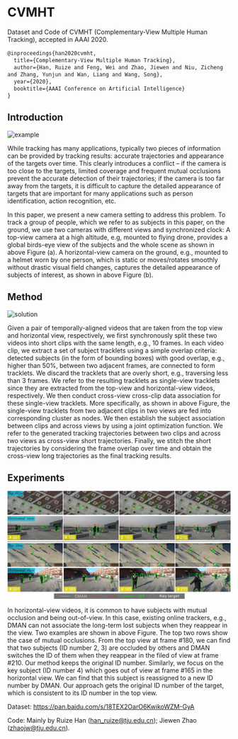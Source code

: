 # CVMHT
Dataset and Code of CVMHT (Complementary-View Multiple Human Tracking), accepted in AAAI 2020.

```
@inproceedings{han2020cvmht,
  title={Complementary-View Multiple Human Tracking}, 
  author={Han, Ruize and Feng, Wei and Zhao, Jiewen and Niu, Zicheng and Zhang, Yunjun and Wan, Liang and Wang, Song},  
  year={2020},  
  booktitle={AAAI Conference on Artificial Intelligence}
}
```
## Introduction

![example](https://github.com/HanRuize/CVMHT/blob/master/figs/example.jpg)

While tracking has many applications, typically two pieces of information can be provided by tracking results: accurate trajectories and appearance of the targets over time. This clearly introduces a conflict – if the camera is too close to the targets, limited coverage and frequent mutual occlusions prevent the accurate detection of their trajectories; if the camera is too far away from the targets, it is difficult to capture the detailed appearance of targets that are important for many applications such as person identification, action recognition, etc. 

In this paper, we present a new camera setting to address this problem. To track a group of people, which we refer to as subjects in this paper, on the ground, we use two cameras with different views and synchronized clock: A top-view camera at a high altitude, e.g, mounted to flying drone, provides a global birds-eye view of the subjects and the whole scene as shown in above Figure (a). A horizontal-view camera on the ground, e.g., mounted to a helmet worn by one person, which is static or moves/rotates smoothly without drastic visual field changes, captures the detailed appearance of subjects of interest, as shown in above Figure (b).

## Method

![solution](https://github.com/HanRuize/CVMHT/blob/master/figs/solution.jpg)

Given a pair of temporally-aligned videos that are taken from the top view and horizontal view, respectively, we first synchronously split these two videos into short clips with the same length, e.g., 10 frames. In each video clip, we extract a set of subject tracklets using a simple overlap criteria: detected subjects (in the form of bounding boxes) with good overlap, e.g., higher than 50%, between two adjacent frames, are connected to form tracklets. We discard the tracklets that are overly short, e.g., traversing less than 3 frames. We refer to the resulting tracklets as single-view tracklets since they are extracted from the top-view and horizontal-view videos, respectively. We then conduct cross-view cross-clip data association for these single-view tracklets. More specifically, as shown in above Figure, the single-view tracklets from two adjacent clips in two views are fed into corresponding cluster as nodes. We then establish the subject association between clips and across views by using a joint optimization function. We refer to the generated tracking trajectories between two clips and across two views as cross-view short trajectories. Finally, we stitch the short trajectories by considering the frame overlap over time and obtain the cross-view long trajectories as the final tracking results.

## Experiments

![res](https://github.com/HanRuize/CVMHT/blob/master/figs/fig_case.png)

In horizontal-view videos, it is common to have subjects with mutual occlusion and being out-of-view. In this case, existing online trackers, e.g., DMAN can not associate the long-term lost subjects when they reappear in the view. Two examples are shown in above Figure. The top two rows show the case of mutual occlusions. From the top view at frame #180, we can find that two subjects (ID
number 2, 3) are occluded by others and DMAN switches the ID of them when they reappear in the filed of view at frame #210. Our method keeps the original ID number. Similarly, we focus on the key subject (ID number 4) which goes out of view at frame #165 in the horizontal view. We can find that this subject is reassigned to a new ID number by DMAN. Our approach gets the original ID number of the target, which is consistent to its ID number in the top view.


Dataset: https://pan.baidu.com/s/18TEX2OarO6KwikoWZM-GyA

Code: Mainly by Ruize Han (han_ruize@tju.edu.cn); Jiewen Zhao (zhaojw@tju.edu.cn).
